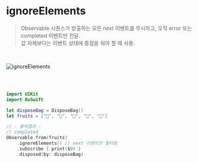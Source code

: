ignoreElements
============

> Observable 시퀀스가 방출하는 모든 next 이벤트를 무시하고, 오직 error 또는 completed 이벤트만 전달.  
> 값 자체보다는 이벤트 상태에 중점을 둬야 할 때 사용.  

&nbsp;

![ignoreElements](https://github.com/user-attachments/assets/4ca95475-4412-4efb-b713-d1ea53d08ee2)

&nbsp;

```swift

import UIKit
import RxSwift

let disposeBag = DisposeBag()
let fruits = ["🍏", "🍎", "🍋", "🍓", "🍇"]

// - 출력결과 -
// completed
Observable.from(fruits)
    .ignoreElements() // next 이벤트만 필터링
    .subscribe { print($0) }
    .disposed(by: disposeBag)
```
